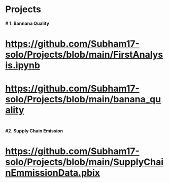 # Projects
**# 1. Bannana Quality**
# https://github.com/Subham17-solo/Projects/blob/main/FirstAnalysis.ipynb
# https://github.com/Subham17-solo/Projects/blob/main/banana_quality
#


**#2. Supply Chain Emission**
# https://github.com/Subham17-solo/Projects/blob/main/SupplyChainEmmissionData.pbix
